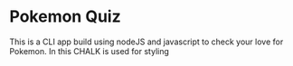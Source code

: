 # Pokemon Quiz

This is a CLI app build using nodeJS and javascript to check your love for Pokemon. In this CHALK is used for styling
